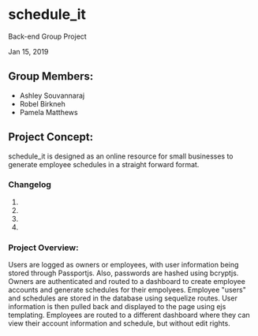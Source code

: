 # schedule_it
Back-end Group Project

Jan 15, 2019

## Group Members:
* Ashley Souvannaraj
* Robel Birkneh
* Pamela Matthews

## Project Concept:
schedule_it is designed as an online resource for small businesses to generate employee schedules in a straight forward format.

### Changelog
1. 
2. 
3. 
4. 

### Project Overview:
Users are logged as owners or employees, with user information being stored through Passportjs. Also, passwords are hashed using bcryptjs. Owners are authenticated and routed to a dashboard to create employee accounts and generate schedules for their empolyees. Employee "users" and schedules are stored in the database using sequelize routes. User information is then pulled back and displayed to the page using ejs templating. Employees are routed to a different dashboard where they can view their account information and schedule, but without edit rights.

